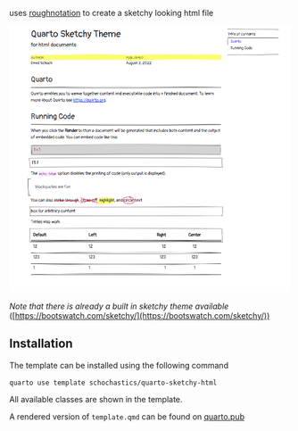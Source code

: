 uses [roughnotation](https://roughnotation.com/) to create a sketchy looking html file

![](example.png)

*Note that there is already a built in sketchy theme available* ([https://bootswatch.com/sketchy/](https://bootswatch.com/sketchy/))

## Installation

The template can be installed using the following command

```bash
quarto use template schochastics/quarto-sketchy-html
```

All available classes are shown in the template.

A rendered version of `template.qmd` can be found on [quarto.pub](https://schochastics.quarto.pub/quarto-sketchy-theme/)
